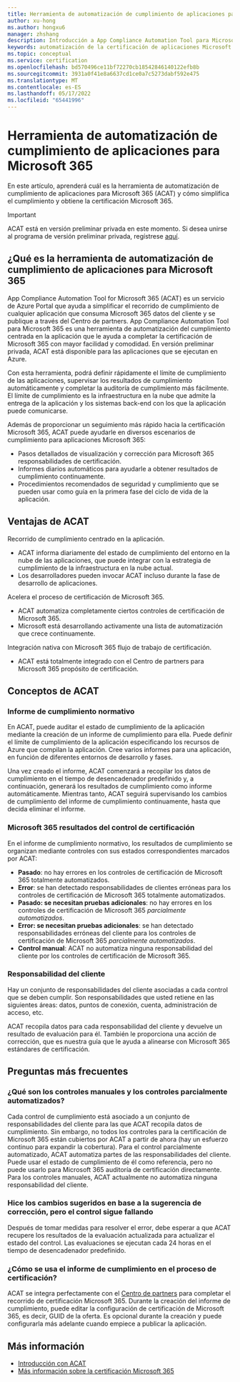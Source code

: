 ```yaml
---
title: Herramienta de automatización de cumplimiento de aplicaciones para Microsoft 365
author: xu-hong
ms.author: hongxu6
manager: zhshang
description: Introducción a App Compliance Automation Tool para Microsoft 365
keywords: automatización de la certificación de aplicaciones Microsoft 365
ms.topic: conceptual
ms.service: certification
ms.openlocfilehash: bd570496ce11bf72270cb18542846140122efb8b
ms.sourcegitcommit: 3931a0f41e8a6637cd1ce0a7c5273dabf592e475
ms.translationtype: MT
ms.contentlocale: es-ES
ms.lasthandoff: 05/17/2022
ms.locfileid: "65441996"
---
```

# <a name="app-compliance-automation-tool-for-microsoft-365"></a>Herramienta de automatización de cumplimiento de aplicaciones para Microsoft 365
En este artículo, aprenderá cuál es la herramienta de automatización de cumplimiento de aplicaciones para Microsoft 365 (ACAT) y cómo simplifica el cumplimiento y obtiene la certificación Microsoft 365.

> [!IMPORTANT]
> ACAT está en versión preliminar privada en este momento. Si desea unirse al programa de versión preliminar privada, regístrese [aquí](https://aka.ms/acat/private/signup).

## <a name="what-is-app-compliance-automation-tool-for-microsoft-365"></a>¿Qué es la herramienta de automatización de cumplimiento de aplicaciones para Microsoft 365
App Compliance Automation Tool for Microsoft 365 (ACAT) es un servicio de Azure Portal que ayuda a simplificar el recorrido de cumplimiento de cualquier aplicación que consuma Microsoft 365 datos del cliente y se publique a través del Centro de partners. App Compliance Automation Tool para Microsoft 365 es una herramienta de automatización del cumplimiento centrada en la aplicación que le ayuda a completar la certificación de Microsoft 365 con mayor facilidad y comodidad. En versión preliminar privada, ACAT está disponible para las aplicaciones que se ejecutan en Azure.

Con esta herramienta, podrá definir rápidamente el límite de cumplimiento de las aplicaciones, supervisar los resultados de cumplimiento automáticamente y completar la auditoría de cumplimiento más fácilmente. El límite de cumplimiento es la infraestructura en la nube que admite la entrega de la aplicación y los sistemas back-end con los que la aplicación puede comunicarse.

Además de proporcionar un seguimiento más rápido hacia la certificación Microsoft 365, ACAT puede ayudarle en diversos escenarios de cumplimiento para aplicaciones Microsoft 365:

- Pasos detallados de visualización y corrección para Microsoft 365 responsabilidades de certificación.
- Informes diarios automáticos para ayudarle a obtener resultados de cumplimiento continuamente.
- Procedimientos recomendados de seguridad y cumplimiento que se pueden usar como guía en la primera fase del ciclo de vida de la aplicación.

## <a name="benefits-of-acat"></a>Ventajas de ACAT
Recorrido de cumplimiento centrado en la aplicación.
- ACAT informa diariamente del estado de cumplimiento del entorno en la nube de las aplicaciones, que puede integrar con la estrategia de cumplimiento de la infraestructura en la nube actual.
- Los desarrolladores pueden invocar ACAT incluso durante la fase de desarrollo de aplicaciones.

Acelera el proceso de certificación de Microsoft 365.
- ACAT automatiza completamente ciertos controles de certificación de Microsoft 365.
- Microsoft está desarrollando activamente una lista de automatización que crece continuamente.

Integración nativa con Microsoft 365 flujo de trabajo de certificación.
- ACAT está totalmente integrado con el Centro de partners para Microsoft 365 propósito de certificación.

## <a name="concepts-of-acat"></a>Conceptos de ACAT
### <a name="regulatory-compliance-report"></a>Informe de cumplimiento normativo 
En ACAT, puede auditar el estado de cumplimiento de la aplicación mediante la creación de un informe de cumplimiento para ella. Puede definir el límite de cumplimiento de la aplicación especificando los recursos de Azure que compilan la aplicación. Cree varios informes para una aplicación, en función de diferentes entornos de desarrollo y fases.

Una vez creado el informe, ACAT comenzará a recopilar los datos de cumplimiento en el tiempo de desencadenador predefinido y, a continuación, generará los resultados de cumplimiento como informe automáticamente. Mientras tanto, ACAT seguirá supervisando los cambios de cumplimiento del informe de cumplimiento continuamente, hasta que decida eliminar el informe.

### <a name="microsoft-365-certification-control-results"></a>Microsoft 365 resultados del control de certificación
En el informe de cumplimiento normativo, los resultados de cumplimiento se organizan mediante controles con sus estados correspondientes marcados por ACAT:
- **Pasado**: no hay errores en los controles de certificación de Microsoft 365 totalmente automatizados.
- **Error**: se han detectado responsabilidades de clientes erróneas para los controles de certificación de Microsoft 365 totalmente automatizados.
- **Pasado: se necesitan pruebas adicionales**: no hay errores en los controles de certificación de Microsoft 365 *parcialmente automatizados*.
- **Error: se necesitan pruebas adicionales**: se han detectado responsabilidades erróneas del cliente para los controles de certificación de Microsoft 365 *parcialmente automatizados*.
- **Control manual**: ACAT no automatiza ninguna responsabilidad del cliente por los controles de certificación de Microsoft 365.

### <a name="customer-responsibility"></a>Responsabilidad del cliente
Hay un conjunto de responsabilidades del cliente asociadas a cada control que se deben cumplir. Son responsabilidades que usted retiene en las siguientes áreas: datos, puntos de conexión, cuenta, administración de acceso, etc.

ACAT recopila datos para cada responsabilidad del cliente y devuelve un resultado de evaluación para él. También le proporciona una acción de corrección, que es nuestra guía que le ayuda a alinearse con Microsoft 365 estándares de certificación.


## <a name="faq"></a>Preguntas más frecuentes
### <a name="what-are-manual-controls-and-partially-automated-controls"></a>¿Qué son los controles manuales y los controles parcialmente automatizados?
Cada control de cumplimiento está asociado a un conjunto de responsabilidades del cliente para las que ACAT recopila datos de cumplimiento. Sin embargo, no todos los controles para la certificación de Microsoft 365 están cubiertos por ACAT a partir de ahora (hay un esfuerzo continuo para expandir la cobertura). Para el control parcialmente automatizado, ACAT automatiza partes de las responsabilidades del cliente. Puede usar el estado de cumplimiento de él como referencia, pero no puede usarlo para Microsoft 365 auditoría de certificación directamente. Para los controles manuales, ACAT actualmente no automatiza ninguna responsabilidad del cliente.

### <a name="i-made-the-suggested-changes-base-on-the-remediation-suggestion-yet-the-control-is-still-failing"></a>Hice los cambios sugeridos en base a la sugerencia de corrección, pero el control sigue fallando
Después de tomar medidas para resolver el error, debe esperar a que ACAT recupere los resultados de la evaluación actualizada para actualizar el estado del control. Las evaluaciones se ejecutan cada 24 horas en el tiempo de desencadenador predefinido.

### <a name="how-is-the-compliance-report-used-in-the-certification-process"></a>¿Cómo se usa el informe de cumplimiento en el proceso de certificación?
ACAT se integra perfectamente con el [Centro de partners](https://partner.microsoft.com/dashboard) para completar el recorrido de certificación Microsoft 365. Durante la creación del informe de cumplimiento, puede editar la configuración de certificación de Microsoft 365, es decir, GUID de la oferta. Es opcional durante la creación y puede configurarla más adelante cuando empiece a publicar la aplicación.

## <a name="learn-more"></a>Más información

* [Introducción con ACAT](https://aka.ms/acat/getstarted)
* [Más información sobre la certificación Microsoft 365](https://aka.ms/acat/m365cert)
